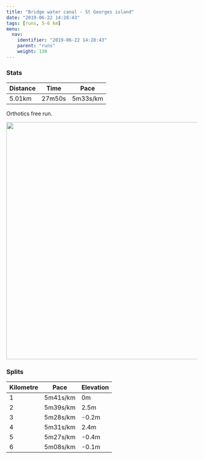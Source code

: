 ```yaml
---
title: "Bridge water canal - St Georges island"
date: "2019-06-22 14:28:43"
tags: [runs, 5-6 km]
menu:
  nav:
    identifier: "2019-06-22 14:28:43"
    parent: "runs"
    weight: 130
---
```


### Stats

| Distance | Time | Pace |
|----------|------|------|
|5.01km|27m50s|5m33s/km|

Orthotics free run.

<img src='https://maps.googleapis.com/maps/api/staticmap?maptype=terrain&path=enc:okieIfy{LL\F^@^VrBLp@LdBh@`EPz@PbCb@xCAr@CLSDI_@QaBRB\jCHhAIfADR?~AF`AEbBAhCDfBCnB@b@AlAEhAAhBDbAFl@?ZG\?^Cf@QlAA^Q~@@TA`AEr@OhAQEAa@L]?e@NaB@{@Ds@CoA^kAP{@PKGaAI]KOCc@BeA@}EKaCJeBDaB@c@G_@@kADeA?eAK_@OaAYiGcAeHSeAI{@OY_@AGEU_@[u@EYK[U{@UOMOkAuDUeBIiBEc@?e@Cq@@a@MeAGMQ_AgAiDwBmFe@{@s@{@k@]YG{@UkAo@[UQUUi@GKKAC@[TOHOIgAkC_BkDc@oAS_AiAiD&key=AIzaSyBPVQ_iynBzLujdhfLzy8Z-5zczbktE55k&size=800x800&scale=2&markers=color:yellow|label:S|53.46504,-2.27748&markers=color:green|label:F|53.47122999999998,-2.2675200000000024' width='625' />

### Splits

| Kilometre | Pace | Elevation |
|------|------|-----------|
|1|5m41s/km|0m|
|2|5m39s/km|2.5m|
|3|5m28s/km|-0.2m|
|4|5m31s/km|2.4m|
|5|5m27s/km|-0.4m|
|6|5m08s/km|-0.1m|
